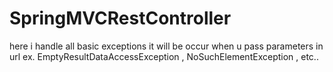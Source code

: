 # SpringMVCRestController
here i handle all basic exceptions
it will be occur when u pass parameters in url
ex. EmptyResultDataAccessException ,
  NoSuchElementException , etc..
